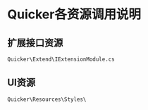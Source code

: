 # Quicker各资源调用说明

## 扩展接口资源

`Quicker\Extend\IExtensionModule.cs`

## UI资源

`Quicker\Resources\Styles\`